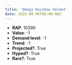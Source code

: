 ```yaml
---
title: 'Omega Rainbow Helmet'
date: 2025-08-06T00:00:00Z
---
```

- **RAP**: 10390
- **Value**: -1
- **Demand level**: -1
- **Trend**: -1
- **Projected?**: True
- **Hyped?**: True
- **Rare?**: True
